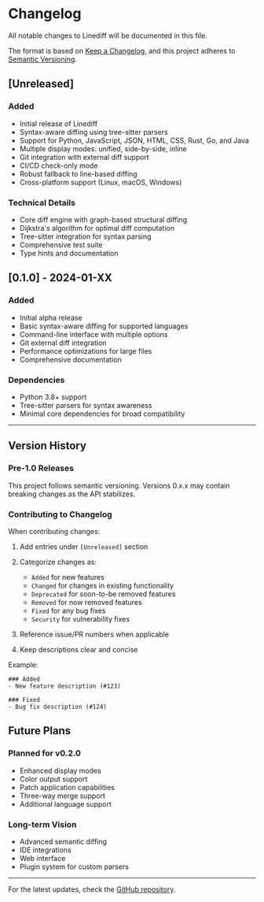 # Changelog

All notable changes to Linediff will be documented in this file.

The format is based on [Keep a Changelog](https://keepachangelog.com/en/1.0.0/),
and this project adheres to [Semantic Versioning](https://semver.org/spec/v2.0.0.html).

## [Unreleased]

### Added
- Initial release of Linediff
- Syntax-aware diffing using tree-sitter parsers
- Support for Python, JavaScript, JSON, HTML, CSS, Rust, Go, and Java
- Multiple display modes: unified, side-by-side, inline
- Git integration with external diff support
- CI/CD check-only mode
- Robust fallback to line-based diffing
- Cross-platform support (Linux, macOS, Windows)

### Technical Details
- Core diff engine with graph-based structural diffing
- Dijkstra's algorithm for optimal diff computation
- Tree-sitter integration for syntax parsing
- Comprehensive test suite
- Type hints and documentation

## [0.1.0] - 2024-01-XX

### Added
- Initial alpha release
- Basic syntax-aware diffing for supported languages
- Command-line interface with multiple options
- Git external diff integration
- Performance optimizations for large files
- Comprehensive documentation

### Dependencies
- Python 3.8+ support
- Tree-sitter parsers for syntax awareness
- Minimal core dependencies for broad compatibility

---

## Version History

### Pre-1.0 Releases

This project follows semantic versioning. Versions 0.x.x may contain breaking changes as the API stabilizes.

### Contributing to Changelog

When contributing changes:

1. Add entries under `[Unreleased]` section
2. Categorize changes as:
   - `Added` for new features
   - `Changed` for changes in existing functionality
   - `Deprecated` for soon-to-be removed features
   - `Removed` for now removed features
   - `Fixed` for any bug fixes
   - `Security` for vulnerability fixes

3. Reference issue/PR numbers when applicable
4. Keep descriptions clear and concise

Example:
```
### Added
- New feature description (#123)

### Fixed
- Bug fix description (#124)
```

## Future Plans

### Planned for v0.2.0
- Enhanced display modes
- Color output support
- Patch application capabilities
- Three-way merge support
- Additional language support

### Long-term Vision
- Advanced semantic diffing
- IDE integrations
- Web interface
- Plugin system for custom parsers

---

For the latest updates, check the [GitHub repository](https://github.com/othmaneblial/linediff).